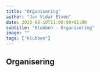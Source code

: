 ```yaml
---
title: "Organisering"
author: "Jan Vidar Elven"
date: 2023-08-18T11:00:00+01:00
subtitle: "Klubben - Organisering"
image: ""
tags: ["klubben"]
---
```


## Organisering